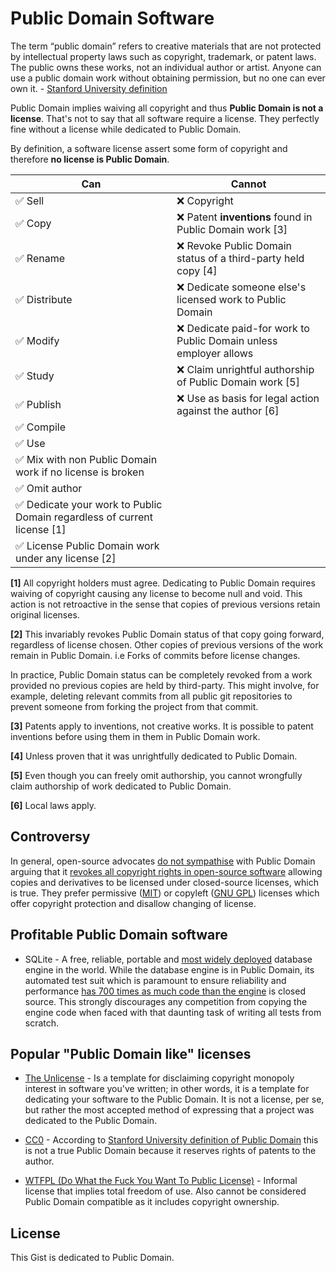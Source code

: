 # Public Domain Software

The term “public domain” refers to creative materials that are not protected by intellectual property laws such as copyright, trademark, or patent laws. The public owns these works, not an individual author or artist. Anyone can use a public domain work without obtaining permission, but no one can ever own it. - [Stanford University definition](https://fairuse.stanford.edu/overview/public-domain/welcome/)

Public Domain implies waiving all copyright and thus **Public Domain is not a license**. That's not to say that all software require a license. They perfectly fine without a license while dedicated to Public Domain.

By definition, a software license assert some form of copyright and therefore **no license is Public Domain**.




**Can** | **Cannot**
--- | ---
✅ Sell| ❌ Copyright
✅ Copy| ❌ Patent **inventions** found in Public Domain work [3]
✅ Rename| ❌ Revoke Public Domain status of a third-party held copy [4]
✅ Distribute| ❌ Dedicate someone else's licensed work to Public Domain
✅ Modify| ❌ Dedicate paid-for work to Public Domain unless employer allows
✅ Study| ❌ Claim unrightful authorship of Public Domain work [5]
✅ Publish| ❌ Use as basis for legal action against the author [6]
✅ Compile|
✅ Use|
✅ Mix with non Public Domain work if no license is broken|
✅ Omit author|
✅ Dedicate your work to Public Domain regardless of current license [1]|
✅ License Public Domain work under any license [2]|

**[1]** All copyright holders must agree. Dedicating to Public Domain requires waiving of copyright causing any license to become null and void. This action is not retroactive in the sense that copies of previous versions retain original licenses.

**[2]** This invariably revokes Public Domain status of that copy going forward, regardless of license chosen. Other copies of previous versions of the work remain in Public Domain. i.e Forks of commits before license changes.

In practice, Public Domain status can be completely revoked from a work provided no previous copies are held by third-party. This might involve, for example, deleting relevant commits from all public git repositories to prevent someone from forking the project from that commit.

**[3]** Patents apply to inventions, not creative works. It is possible to patent inventions before using them in them in Public Domain work.

**[4]** Unless proven that it was unrightfully dedicated to Public Domain.

**[5]** Even though you can freely omit authorship, you cannot wrongfully claim authorship of work dedicated to Public Domain.

**[6]** Local laws apply.

## Controversy

In general, open-source advocates [do not sympathise](https://opensource.org/faq#public-domain) with Public Domain arguing that it [revokes all copyright rights in open-source software](https://opensource.org/faq#cc-zero) allowing copies and derivatives to be licensed under closed-source licenses, which is true. They prefer permissive ([MIT](https://opensource.org/licenses/MIT)) or copyleft ([GNU GPL](https://en.wikipedia.org/wiki/GNU_General_Public_License)) licenses which offer copyright protection and disallow changing of license.

## Profitable Public Domain software

* SQLite - A free, reliable, portable and [most widely deployed](https://www.sqlite.org/mostdeployed.html) database engine in the world. While the database engine is in Public Domain, its automated test suit which is paramount to ensure reliability and performance [has 700 times as much code than the engine](https://www.sqlite.org/testing.html) is closed source. This strongly discourages any competition from copying the engine code when faced with that daunting task of writing all tests from scratch.

## Popular "Public Domain like" licenses

* [The Unlicense](http://unlicense.org/) - Is a template for disclaiming copyright monopoly interest in software you've written; in other words, it is a template for dedicating your software to the Public Domain. It is not a license, per se, but rather the most accepted method of expressing that a project was dedicated to the Public Domain.

* [CC0](https://creativecommons.org/publicdomain/zero/1.0/legalcode) - According to [Stanford University definition of Public Domain](https://fairuse.stanford.edu/overview/public-domain/welcome/) this is not a true Public Domain because it reserves rights of patents to the author.

* [WTFPL (Do What the Fuck You Want To Public License)](https://en.wikipedia.org/wiki/WTFPL#Version_2) - Informal license that implies total freedom of use. Also cannot be considered Public Domain compatible as it includes copyright ownership.

## License

This Gist is dedicated to Public Domain.